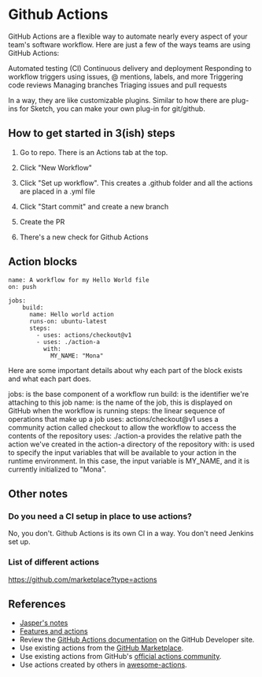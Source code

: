 # Github Actions

GitHub Actions are a flexible way to automate nearly every aspect of your team's software workflow. Here are just a few of the ways teams are using GitHub Actions:

Automated testing (CI)
Continuous delivery and deployment
Responding to workflow triggers using issues, @ mentions, labels, and more
Triggering code reviews
Managing branches
Triaging issues and pull requests

In a way, they are like customizable plugins. Similar to how there are plug-ins for Sketch, you can make your own plug-in for git/github.


## How to get started in 3(ish) steps
1. Go to repo. There is an Actions tab at the top.
2. Click "New Workflow"
3. Click "Set up workflow". This creates a .github folder and all the actions are placed in a .yml file

4. Click "Start commit" and create a new branch
5. Create the PR
6. There's a new check for Github Actions

## Action blocks

```
name: A workflow for my Hello World file
on: push

jobs:
    build:
      name: Hello world action
      runs-on: ubuntu-latest
      steps:
        - uses: actions/checkout@v1
        - uses: ./action-a
          with:
            MY_NAME: "Mona"
```

Here are some important details about why each part of the block exists and what each part does.

jobs: is the base component of a workflow run
build: is the identifier we're attaching to this job
name: is the name of the job, this is displayed on GitHub when the workflow is running
steps: the linear sequence of operations that make up a job
uses: actions/checkout@v1 uses a community action called checkout to allow the workflow to access the contents of the repository
uses: ./action-a provides the relative path the action we've created in the action-a directory of the repository
with: is used to specify the input variables that will be available to your action in the runtime environment. In this case, the input variable is MY_NAME, and it is currently initialized to "Mona".


## Other notes

### Do you need a CI setup in place to use actions?
No, you don't. Github Actions is its own CI in a way. You don't need Jenkins set up.

### List of different actions
https://github.com/marketplace?type=actions


## References
- [Jasper's notes](https://www.notion.so/Github-Actions-101-9fa8e8e281084f33b57ac733517189b3)
- [Features and actions](https://github.com/features/actions)
- Review the [GitHub Actions documentation](https://help.github.com/articles/about-github-actions) on the GitHub Developer site.
- Use existing actions from the [GitHub Marketplace](https://github.com/marketplace/actions).
- Use existing actions from GitHub's [official actions community](https://github.com/actions).
- Use actions created by others in [awesome-actions](https://github.com/sdras/awesome-actions).
